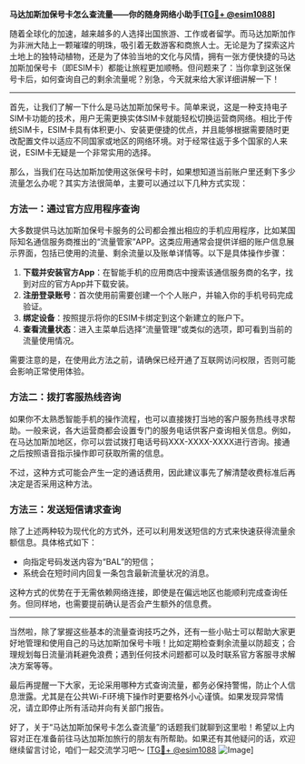 **马达加斯加保号卡怎么查流量——你的随身网络小助手[[TG💪+ @esim1088](https://t.me/s/esim1088)]**

随着全球化的加速，越来越多的人选择出国旅游、工作或者留学。而马达加斯加作为非洲大陆上一颗璀璨的明珠，吸引着无数游客和商旅人士。无论是为了探索这片土地上的独特动植物，还是为了体验当地的文化与风情，拥有一张方便快捷的马达加斯加保号卡（即ESIM卡）都能让旅程更加顺畅。但问题来了：当你拿到这张保号卡后，如何查询自己的剩余流量呢？别急，今天就来给大家详细讲解一下！

---

首先，让我们了解一下什么是马达加斯加保号卡。简单来说，这是一种支持电子SIM卡功能的技术，用户无需更换实体SIM卡就能轻松切换运营商网络。相比于传统SIM卡，ESIM卡具有体积更小、安装更便捷的优点，并且能够根据需要随时更改配置文件以适应不同国家或地区的网络环境。对于经常往返于多个国家的人来说，ESIM卡无疑是一个非常实用的选择。

那么，当我们在马达加斯加使用这张保号卡时，如果想知道当前账户里还剩下多少流量怎么办呢？其实方法很简单，主要可以通过以下几种方式实现：

### 方法一：通过官方应用程序查询

大多数提供马达加斯加保号卡服务的公司都会推出相应的手机应用程序，比如某国际知名通信服务商推出的“流量管家”APP。这类应用通常会提供详细的账户信息展示界面，包括已使用的流量、剩余流量以及账单详情等。以下是具体操作步骤：

1. **下载并安装官方App**：在智能手机的应用商店中搜索该通信服务商的名字，找到对应的官方App并下载安装。
2. **注册登录账号**：首次使用前需要创建一个个人账户，并输入你的手机号码完成验证。
3. **绑定设备**：按照提示将你的ESIM卡绑定到这个新建立的账户下。
4. **查看流量状态**：进入主菜单后选择“流量管理”或类似的选项，即可看到当前的流量使用情况。

需要注意的是，在使用此方法之前，请确保已经开通了互联网访问权限，否则可能会影响正常使用体验。

### 方法二：拨打客服热线咨询

如果你不太熟悉智能手机的操作流程，也可以直接拨打当地的客户服务热线寻求帮助。一般来说，各大运营商都会设置专门的服务电话供客户查询相关信息。例如，在马达加斯加地区，你可以尝试拨打电话号码XXX-XXXX-XXXX进行咨询。接通之后按照语音指示操作即可获取所需的信息。

不过，这种方式可能会产生一定的通话费用，因此建议事先了解清楚收费标准后再决定是否采用这种方法。

### 方法三：发送短信请求查询

除了上述两种较为现代化的方式外，还可以利用发送短信的方式来快速获得流量余额信息。具体格式如下：

- 向指定号码发送内容为“BAL”的短信；
- 系统会在短时间内回复一条包含最新流量状况的消息。

这种方式的优势在于无需依赖网络连接，即使是在偏远地区也能顺利完成查询任务。但同样地，也需要提前确认是否会产生额外的信息费。

---

当然啦，除了掌握这些基本的流量查询技巧之外，还有一些小贴士可以帮助大家更好地管理和使用自己的马达加斯加保号卡哦！比如定期检查剩余流量以防超支；合理规划每日流量消耗避免浪费；遇到任何技术问题都可以及时联系官方客服寻求解决方案等等。

最后再提醒一下大家，无论采用哪种方式查询流量，都务必保持警惕，防止个人信息泄露。尤其是在公共Wi-Fi环境下操作时更要格外小心谨慎。如果发现异常情况，请立即停止所有活动并向有关部门报告。

好了，关于“马达加斯加保号卡怎么查流量”的话题我们就聊到这里啦！希望以上内容对正在准备前往马达加斯加旅行的朋友有所帮助。如果还有其他疑问的话，欢迎继续留言讨论，咱们一起交流学习吧～ [[TG💪+ @esim1088](https://t.me/s/esim1088) ![Image](https://i.postimg.cc/4NQfJmqS/Snipaste-2025-05-13-00-14-12.png)]